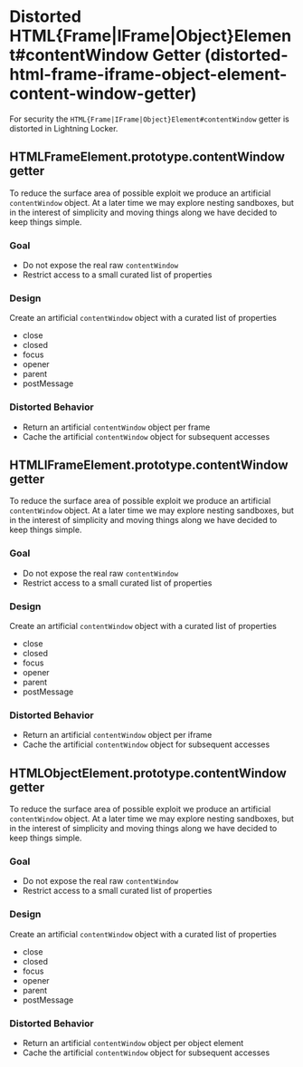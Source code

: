 # Distorted HTML{Frame|IFrame|Object}Element#contentWindow Getter (distorted-html-frame-iframe-object-element-content-window-getter)

For security the `HTML{Frame|IFrame|Object}Element#contentWindow` getter is
distorted in Lightning Locker.

<!-- START generated embed: @locker/distortion/src/HTMLFrameElement/docs/contentWindow-getter.md -->
## HTMLFrameElement.prototype.contentWindow getter

To reduce the surface area of possible exploit we produce an artificial
`contentWindow` object. At a later time we may explore nesting sandboxes,
but in the interest of simplicity and moving things along we have decided to
keep things simple.

### Goal
- Do not expose the real raw `contentWindow`
- Restrict access to a small curated list of properties

### Design

Create an artificial `contentWindow` object with a curated list of properties
  - close
  - closed
  - focus
  - opener
  - parent
  - postMessage

### Distorted Behavior
- Return an artificial `contentWindow` object per frame
- Cache the artificial `contentWindow` object for subsequent accesses
<!-- END generated embed, please keep comment -->

<!-- START generated embed: @locker/distortion/src/HTMLIFrameElement/docs/contentWindow-getter.md -->
## HTMLIFrameElement.prototype.contentWindow getter

To reduce the surface area of possible exploit we produce an artificial
`contentWindow` object. At a later time we may explore nesting sandboxes,
but in the interest of simplicity and moving things along we have decided to
keep things simple.

### Goal
- Do not expose the real raw `contentWindow`
- Restrict access to a small curated list of properties

### Design

Create an artificial `contentWindow` object with a curated list of properties
  - close
  - closed
  - focus
  - opener
  - parent
  - postMessage

### Distorted Behavior
- Return an artificial `contentWindow` object per iframe
- Cache the artificial `contentWindow` object for subsequent accesses
<!-- END generated embed, please keep comment -->

<!-- START generated embed: @locker/distortion/src/HTMLObjectElement/docs/contentWindow-getter.md -->
## HTMLObjectElement.prototype.contentWindow getter

To reduce the surface area of possible exploit we produce an artificial
`contentWindow` object. At a later time we may explore nesting sandboxes,
but in the interest of simplicity and moving things along we have decided to
keep things simple.

### Goal
- Do not expose the real raw `contentWindow`
- Restrict access to a small curated list of properties

### Design

Create an artificial `contentWindow` object with a curated list of properties
  - close
  - closed
  - focus
  - opener
  - parent
  - postMessage

### Distorted Behavior
- Return an artificial `contentWindow` object per object element
- Cache the artificial `contentWindow` object for subsequent accesses
<!-- END generated embed, please keep comment -->

